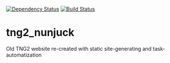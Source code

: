 [![Dependency Status](https://gemnasium.com/badges/github.com/CreativeZoller/tng2_nunjuck.svg)](https://gemnasium.com/github.com/CreativeZoller/tng2_nunjuck)
[![Build Status](https://travis-ci.org/CreativeZoller/tng2_nunjuck.svg?branch=master)](https://travis-ci.org/CreativeZoller/tng2_nunjuck)
# tng2_nunjuck
Old TNG2 website re-created with static site-generating and task-automatization
